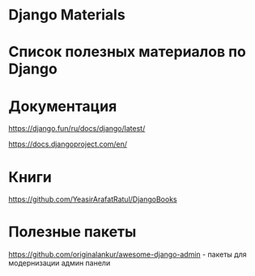 # Django Materials
# Список полезных материалов по Django

# Документация
https://django.fun/ru/docs/django/latest/

https://docs.djangoproject.com/en/


# Книги
https://github.com/YeasirArafatRatul/DjangoBooks

# Полезные пакеты
https://github.com/originalankur/awesome-django-admin - пакеты для модернизации админ панели
